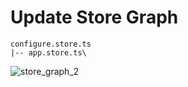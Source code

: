# Update Store Graph

```plaintext
configure.store.ts
|-- app.store.ts\
```

![store_graph_2](../_images/store_graph_2.png)

